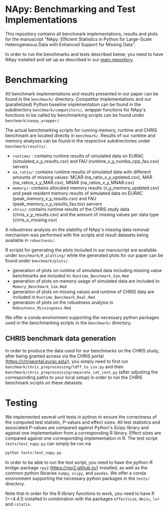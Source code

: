 # NApy: Benchmarking and Test Implementations

This repository contains all benchmark implementations, results and plots for the manuscript "NApy: Efficient Statistics in Python for Large-Scale
Heterogeneous Data with Enhanced Support for Missing Data".

In order to run the benchmarks and tests described below, you need to have NApy installed and set up as described in our [main repository](https://github.com/DyHealthNet/NApy).

# Benchmarking

All benchmark implementations and results presented in our paper can be found in the `benchmark/` directory. Competitor implementations and our (parallelized) Python baseline implementation can be found in the subdirectory `benchmark/competitors/`, wrapper functions for NApy's functions to be called by benchmarking scripts can be found under `benchmark/nanpy_wrapper/`. 

The actual benchmarking scripts for running memory, runtime and CHRIS benchmark are located directly in `benchmark/`. Results of our runtime and memory analyses can be found in the respective subdirectories under `benchmark/results/`. 
* `runtime/` : contains runtime results of simulated data on EURAC (simulated_x_y_results.csv) and FAU (runtime_x_y_numba_cpp_fau.csv) servers
* `na_ratio/`: contains runtime results of simulated data with different amounts of missing values: MCAR (na_ratio_x_y_updated.csv), MAR (na_ratios_x_y_MAR.csv), MNAR (na_ratios_x_y_MNAR.csv)
* `memory/`: contains allocated memory results (x_y_memory_updated.csv) and peak resident memory results of simulated data on EURAC (peak_memory_x_y_results.csv) and FAU (peak_memory_x_y_results_fau.tsv) servers
* `chris/`: contains runtime results of the CHRIS study data (chris_x_y_results.csv) and the amount of missing values per data type (chris_x_missing.csv)

A robustness analysis on the stability of NApy's missing data removal mechanism was performed with the scripts and result datasets being available in `robustness/`. 

R scripts for generating the plots included in our manuscript are available under `benchmark/R_plotting/` while the generated plots for our paper can be found under `benchmark/plots/`. 
* generation of plots on runtime of simulated data including missing value benchmarks are included in: `Runtime_Benchmark_Sim.Rmd`
* generation of plots on memory usage of simulated data are included in: `Memory_Benchmark_Sim.Rmd`
* generation of plots on missing values and runtime of CHRIS data are included in `Runtime_Benchmark_Real.Rmd`
* generation of plots on the robustness analysis in `Robustness_Missingness.Rmd`

We offer a conda environment supporting the necessary python packages used in the benchmarking scripts in the `benchmark/` directory.


## CHRIS benchmark data generation

In order to produce the data used for our benchmarks on the CHRIS study, after being granted access via the CHRIS portal (https://chrisportal.eurac.edu/), you simply need to first run `benchmark/chris_preprocessing/tdff_to_csv.py` and then `benchmark/chris_preprocessing/separate_cat_cont.py` (after adjusting the corresponding paths to your local setup) in order to run the CHRIS benchmark scripts on these datasets.

# Testing

We implemented several unit tests in python to ensure the correctness of the computed test statistic, P-values and effect sizes. All test statistics and associated P-values are compared against Python's Scipy library and against one implementation from a corresponding R library. Effect sizes are compared against one corresponding implementation in R. The test script `tests/test_napy.py` can simply be run via

```python
python tests/test_napy.py
```

In order to be able to run the test script, you need to have the python-R bridge-package `rpy2` (https://rpy2.github.io/) installed, as well as the common python libraries `numpy`, `scipy`, and `pandas`. We offer a conda environment supporting the necessary python packages in the `tests/` directory.

Note that in order for the R library functions to work, you need to have R (>=4.4.1) installed in combination with the packages `effectsize`, `Hmisc`, `lsr` and `rstatix`.
